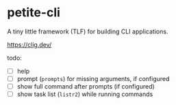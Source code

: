# petite-cli

A tiny little framework (TLF) for building CLI applications.

https://clig.dev/

todo:
 - [ ] help
 - [ ] prompt (`prompts`) for missing arguments, if configured
 - [ ] show full command after prompts (if configured)
 - [ ] show task list (`listr2`) while running commands
